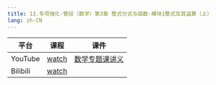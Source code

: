 ```yaml
---
title: 13.专项强化-管综（数学）第3章 整式分式与函数-模块1整式及其运算（上）
lang: zh-CN
---
```

| 平台       | 课程        | 课件 |
|----------|-----------|----|
| YouTube  | [watch](https://www.youtube.com/watch?v=b5nQJVdbtbo&list=PLm0MFkgiW1JgKq1kku2WxmrElFbDl7p_s&index=13) | [数学专题课讲义](../../public/math/%E6%95%B0%E5%AD%A6-%E5%9F%BA%E7%A1%80%E5%BC%BA%E5%8C%96%E8%AF%BE/3.%E3%80%90%E4%B8%93%E9%A2%98%E8%AF%BE%E8%AE%B2%E4%B9%89%E3%80%91%E7%AE%A1%E7%BB%BC-%E6%95%B0%E5%AD%A6.pdf)   |
| Bilibili | [watch](https://www.bilibili.com/video/BV12bq3YVE9p?spm_id_from=333.788.videopod.sections&vd_source=752f1f454ebffd32e5dbe02742c48dab) |    |



